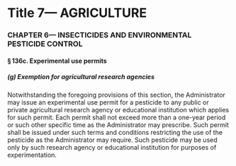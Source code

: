 
# Title 7— AGRICULTURE
### CHAPTER 6— INSECTICIDES AND ENVIRONMENTAL PESTICIDE CONTROL
#### § 136c. Experimental use permits
##### (g) Exemption for agricultural research agencies

Notwithstanding the foregoing provisions of this section, the Administrator may issue an experimental use permit for a pesticide to any public or private agricultural research agency or educational institution which applies for such permit. Each permit shall not exceed more than a one-year period or such other specific time as the Administrator may prescribe. Such permit shall be issued under such terms and conditions restricting the use of the pesticide as the Administrator may require. Such pesticide may be used only by such research agency or educational institution for purposes of experimentation.
